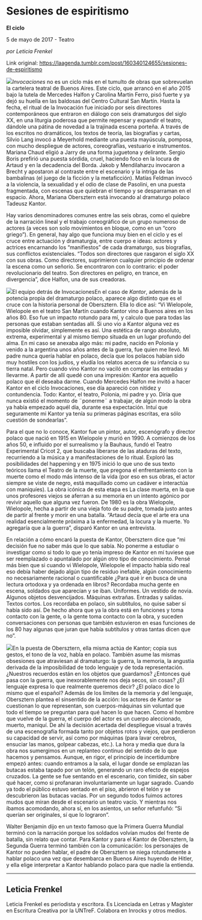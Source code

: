 # Sesiones de espiritismo

**El ciclo**

5 de mayo de 2017 - Teatro

_por Leticia Frenkel_

Link original: https://laagenda.tumblr.com/post/160340124655/sesiones-de-espiritismo

![](https://64.media.tumblr.com/2a1f1af81e9bb5d2e9da4e52e0bd328c/tumblr_inline_pk0l6ytFNM1t6q87u_500.png)*Invocaciones* no es un ciclo más en el tumulto de obras que sobrevuelan la cartelera teatral de Buenos Aires. Este ciclo, que arrancó en el año 2015 bajo la tutela de Mercedes Halfon y Carolina Martin Ferro, pisó fuerte y ya dejó su huella en las baldosas del Centro Cultural San Martín. Hasta la fecha, el ritual de la Invocación fue iniciado por seis directores contemporáneos que entraron en diálogo con seis dramaturgos del siglo XX, en una liturgia poderosa que permite repensar y expandir el teatro, dándole una pátina de novedad a la trajinada escena porteña. A través de los escritos no dramáticos, los textos de teoría, las biografías y cartas, Silvio Lang invocó a Meyerhold mediante una puesta mayúscula, pomposa, con mucho despliegue de actores, coreografías, vestuario e instrumentos. Mariana Chaud eligió a Jarry de una forma juguetona y delirante. Sergio Boris prefirió una puesta sórdida, cruel, haciendo foco en la locura de Artaud y en la decadencia del Borda. Jakob y Mendilaharzu invocaron a Brecht y apostaron al contraste entre el escenario y la intriga de las bambalinas (el juego de la ficción y la metaficción). Matías Feldman invocó a la violencia, la sexualidad y el odio de clase de Pasolini, en una puesta fragmentada, con escenas que quiebran el tiempo y se desparraman en el espacio. Ahora, Mariana Obersztern está invocando al dramaturgo polaco Tadeusz Kantor.


Hay varios denominadores comunes entre las seis obras, como el quiebre de la narración lineal y el trabajo coreográfico de un grupo numeroso de actores (a veces son solo movimientos en bloque, como en un “coro griego”). En general, hay algo que funciona muy bien en el ciclo y es el cruce entre actuación y dramaturgia, entre cuerpo e ideas: actores y actrices encarnando los “manifiestos” de cada dramaturgo, sus biografías, sus conflictos existenciales. “Todos son directores que rasgaron el siglo XX con sus obras. Como directores, suprimieron cualquier principio de ordenar la escena como un señorío. Se encontraron con lo contrario: el poder revolucionario del teatro. Son directores en peligro, en trance, en divergencia”, dice Halfon, una de sus creadoras.


![](https://64.media.tumblr.com/2a1f1af81e9bb5d2e9da4e52e0bd328c/tumblr_inline_pk0l6ytFNM1t6q87u_500.png)El equipo detrás de InvocacionesEn el caso de *Kantor*, además de la potencia propia del dramaturgo polaco, aparece algo distinto que es el cruce con la historia personal de Obersztern. Ella lo dice así: “Vi Wielopole, Wielopole en el teatro San Martín cuando Kantor vino a Buenos aires en los años 80. Eso fue un impacto rotundo para mí, y calculo que para todas las personas que estaban sentadas allí. Si uno vio a Kantor alguna vez es imposible olvidar, simplemente es así. Una estética de rango absoluto, extrema, experimental y al mismo tiempo situada en un lugar profundo del alma. En mi caso se anexaba algo más: mi padre, nacido en Polonia y venido a la argentina unos años antes de la guerra, fue quien me llevó. Mi padre nunca quería hablar en polaco, decía que los polacos habían sido muy hostiles con los judíos, y eludía los relatos acerca de su infancia o su tierra natal. Pero cuando vino Kantor no vaciló en comprar las entradas y llevarme. A partir de allí quedé con una impresión: Kantor era aquello polaco que él deseaba darme. Cuando Mercedes Halfon me invitó a hacer Kantor en el ciclo Invocaciones, ese día apareció con nitidez y contundencia. Todo: Kantor, el teatro, Polonia, mi padre y yo. Diría que nunca existió el momento de ¨ponerme¨ a trabajar, de algún modo la obra ya había empezado aquél día, durante esa expectación. Intuí que seguramente mi Kantor ya tenía su primeras páginas escritas, era sólo cuestión de sondearlas”.


Para el que no lo conoce, Kantor fue un pintor, autor, escenógrafo y director polaco que nació en 1915 en Wielopole y murió en 1990. A comienzos de los años 50, e influido por el surrealismo y la Bauhaus, fundó el Teatro Experimental Cricot 2, que buscaba liberarse de las ataduras del texto, recurriendo a la música y a manifestaciones de lo ritual. Exploró las posibilidades del happening y en 1975 inició lo que uno de sus texto teóricos llama el Teatro de la muerte, que pregona el enfrentamiento con la muerte como el modo más intenso de la vida (por eso en sus obras, el actor siempre se viste de negro, está maquillado como un cadáver e interactúa con maniquíes). La obra icónica de esta etapa es La clase muerta, en la que unos profesores viejos se aferran a su memoria en un intento agónico por revivir aquello que alguna vez fueron. De 1980 es la obra Wielopole, Wielopole, hecha a partir de una vieja foto de su padre, tomada justo antes de partir al frente y morir en una batalla. “Artaud decía que el arte era una realidad esencialmente próxima a la enfermedad, la locura y la muerte. Yo agregaría que a la guerra”, disparó Kantor en una entrevista. 


En relación a cómo encaró la puesta de Kantor, Obersztern dice que “mi decisión fue no saber más que lo que sabía. No ponerme a estudiar o investigar como si todo lo que yo tenía impreso de Kantor en mí tuviese que ser reemplazado o apuntalado por algún otro tipo de conocimiento. Pensé más bien que si cuando vi Wielopole, Wielopole el impacto había sido real eso debía haber dejado algún tipo de residuo inefable, algún conocimiento no necesariamente racional o cuantificable ¿Para qué ir en busca de una lectura ortodoxa y ya ordenada en libros? Recordaba mucha gente en escena, soldados que aparecían y se iban. Uniformes. Un vestido de novia. Algunos objetos desvencijados. Máquinas extrañas. Entradas y salidas. Textos cortos. Los recordaba en polaco, sin subtítulos, no quise saber si había sido así. De hecho ahora que ya la obra está en funciones y toma contacto con la gente, o la gente toma contacto con la obra, y suceden conversaciones con personas que también estuvieron en esas funciones de los 80 hay algunas que juran que había subtítulos y otras tantas dicen que no”. 


![](https://64.media.tumblr.com/cbe062641702891c5d195dc800bb8324/tumblr_inline_pk0l6zo74I1t6q87u_250.png)En la puesta de Obersztern, ella misma actúa de Kantor; copia sus gestos, el tono de la voz, habla en polaco. También asume las mismas obsesiones que atraviesan al dramaturgo: la guerra, la memoria, la angustia derivada de la imposibilidad de todo lenguaje y de toda representación. ¿Nuestros recuerdos están en los objetos que guardamos? ¿Entonces qué pasa con la guerra, que inexorablemente nos deja secos, sin cosas? ¿El lenguaje expresa lo que realmente queremos decir? ¿El polaco dice lo mismo que el español? Además de los límites de la memoria y del lenguaje, Obersztern plantea el sinsentido de la acción: los actores de Kantor se cuestionan lo que representan, son cuerpos-máquinas sin voluntad que todo el tiempo se preguntan para qué hacen lo que hacen. Como el hombre que vuelve de la guerra, el cuerpo del actor es un cuerpo aleccionado, muerto, maniquí. De ahí la decisión acertada del despliegue visual a través de una escenografía formada tanto por objetos rotos y viejos, que perdieron su capacidad de servir, así como por máquinas (para lavar cerebros, ensuciar las manos, golpear cabezas, etc.). La hora y media que dura la obra nos sumergimos en un replanteo continuo del sentido de lo que hacemos y pensamos. Aunque, en rigor, el principio de incertidumbre empezó antes: cuando entramos a la sala, el lugar donde se emplazan las butacas estaba tapado por un telón, generando un raro efecto de espejos cruzados. La gente se fue sentando en el escenario, con timidez, sin saber qué hacer, como si profanaran involuntariamente un lugar sagrado. Cuando ya todo el público estuvo sentado en el piso, abrieron el telón y se descubrieron las butacas vacías. Por un segundo todos fuimos actores mudos que miran desde el escenario un teatro vacío. Y mientras nos íbamos acomodando, ahora sí, en los asientos, un señor refunfuñó: “Si querían ser originales, sí que lo lograron”.


Walter Benjamin dijo en un texto famoso que la Primera Guerra Mundial terminó con la narración porque los soldados volvían mudos del frente de batalla, sin relato que contar. Para Kantor y para el Kantor de Obersztern, la Segunda Guerra terminó también con la comunicación: los personajes de Kantor no pueden hablar, el padre de Obersztern se niega rotundamente a hablar polaco una vez que desembarca en Buenos Aires huyendo de Hitler, y ella elige interpretar a Kantor hablando polaco para que nadie la entienda.


  




---

 Leticia Frenkel
----------------

 Leticia Frenkel es periodista y escritora. Es Licenciada en Letras y Magíster en Escritura Creativa por la UNTreF. Colabora en Inrocks y otros medios.

